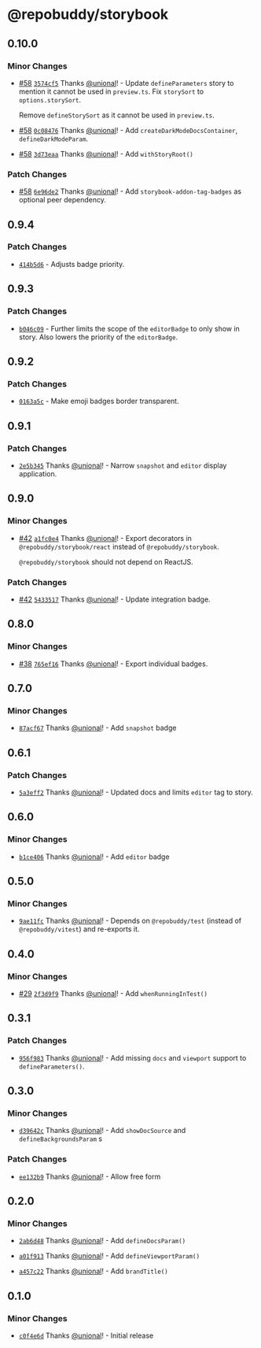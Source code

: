 # @repobuddy/storybook

## 0.10.0

### Minor Changes

- [#58](https://github.com/repobuddy/storybook/pull/58) [`3574cf5`](https://github.com/repobuddy/storybook/commit/3574cf57d44d005dd8302796dd9d5582a4d43b8f) Thanks [@unional](https://github.com/unional)! - Update `defineParameters` story to mention it cannot be used in `preview.ts`.
  Fix `storySort` to `options.storySort`.

  Remove `defineStorySort` as it cannot be used in `preview.ts`.

- [#58](https://github.com/repobuddy/storybook/pull/58) [`0c08476`](https://github.com/repobuddy/storybook/commit/0c0847643da6c1c03ce3021fdd4a50bf8af64dc2) Thanks [@unional](https://github.com/unional)! - Add `createDarkModeDocsContainer`, `defineDarkModeParam`.

- [#58](https://github.com/repobuddy/storybook/pull/58) [`3d73eaa`](https://github.com/repobuddy/storybook/commit/3d73eaac2e58d61e384dac845a164573cb9877e8) Thanks [@unional](https://github.com/unional)! - Add `withStoryRoot()`

### Patch Changes

- [#58](https://github.com/repobuddy/storybook/pull/58) [`6e96de2`](https://github.com/repobuddy/storybook/commit/6e96de253ad67e083efad09896cf879c4ea3c18f) Thanks [@unional](https://github.com/unional)! - Add `storybook-addon-tag-badges` as optional peer dependency.

## 0.9.4

### Patch Changes

- [`414b5d6`](https://github.com/repobuddy/storybook/commit/414b5d64857dd0522dbd034db6917629d3fe1ef3) - Adjusts badge priority.

## 0.9.3

### Patch Changes

- [`b046c09`](https://github.com/repobuddy/storybook/commit/b046c09f749d449c13e9a1491af905a48294f8a4) - Further limits the scope of the `editorBadge` to only show in story.
  Also lowers the priority of the `editorBadge`.

## 0.9.2

### Patch Changes

- [`0163a5c`](https://github.com/repobuddy/storybook/commit/0163a5ceb8bcbdbedf700430b60e52374d99e7a3) - Make emoji badges border transparent.

## 0.9.1

### Patch Changes

- [`2e5b345`](https://github.com/repobuddy/storybook/commit/2e5b34566273dec30bb448ee5ce2612949978c95) Thanks [@unional](https://github.com/unional)! - Narrow `snapshot` and `editor` display application.

## 0.9.0

### Minor Changes

- [#42](https://github.com/repobuddy/storybook/pull/42) [`a1fc0e4`](https://github.com/repobuddy/storybook/commit/a1fc0e42a65e5f2fcaed2f3413259812fc17badb) Thanks [@unional](https://github.com/unional)! - Export decorators in `@repobuddy/storybook/react` instead of `@repobuddy/storybook`.

  `@repobuddy/storybook` should not depend on ReactJS.

### Patch Changes

- [#42](https://github.com/repobuddy/storybook/pull/42) [`5433517`](https://github.com/repobuddy/storybook/commit/5433517d6e91e2fe5711dd25a280e15247db04a1) Thanks [@unional](https://github.com/unional)! - Update integration badge.

## 0.8.0

### Minor Changes

- [#38](https://github.com/repobuddy/storybook/pull/38) [`765ef16`](https://github.com/repobuddy/storybook/commit/765ef1692c5c1f7c033ea678ec519d5085eef66b) Thanks [@unional](https://github.com/unional)! - Export individual badges.

## 0.7.0

### Minor Changes

- [`87acf67`](https://github.com/repobuddy/storybook/commit/87acf67af7bd37e839b1d0f72a08fb9b98872bfb) Thanks [@unional](https://github.com/unional)! - Add `snapshot` badge

## 0.6.1

### Patch Changes

- [`5a3eff2`](https://github.com/repobuddy/storybook/commit/5a3eff2e6a7ff87c5aef9b5f2269b2958e7f9e1f) Thanks [@unional](https://github.com/unional)! - Updated docs and limits `editor` tag to story.

## 0.6.0

### Minor Changes

- [`b1ce406`](https://github.com/repobuddy/storybook/commit/b1ce4062c78d6e3da4398f7dc357eeb7e4d63144) Thanks [@unional](https://github.com/unional)! - Add `editor` badge

## 0.5.0

### Minor Changes

- [`9ae11fc`](https://github.com/repobuddy/storybook/commit/9ae11fc35a993f14749e8908e2766c25e098d694) Thanks [@unional](https://github.com/unional)! - Depends on `@repobuddy/test` (instead of `@repobuddy/vitest`) and re-exports it.

## 0.4.0

### Minor Changes

- [#29](https://github.com/repobuddy/storybook/pull/29) [`2f3d9f9`](https://github.com/repobuddy/storybook/commit/2f3d9f98ce16a53cf41d7c088d861efebe8f2cb1) Thanks [@unional](https://github.com/unional)! - Add `whenRunningInTest()`

## 0.3.1

### Patch Changes

- [`956f983`](https://github.com/repobuddy/storybook/commit/956f98379086371c0c6f4982e711299302078bc2) Thanks [@unional](https://github.com/unional)! - Add missing `docs` and `viewport` support to `defineParameters()`.

## 0.3.0

### Minor Changes

- [`d39642c`](https://github.com/repobuddy/storybook/commit/d39642c8ad95be9bf62178b1c71af9c987a23764) Thanks [@unional](https://github.com/unional)! - Add `showDocSource` and `defineBackgroundsParam`
  s

### Patch Changes

- [`ee132b9`](https://github.com/repobuddy/storybook/commit/ee132b9aa6e1c15ccac3680d0348b192147fbc1f) Thanks [@unional](https://github.com/unional)! - Allow free form

## 0.2.0

### Minor Changes

- [`2ab6d48`](https://github.com/repobuddy/storybook/commit/2ab6d4896a547939f3d7eb78d793975bcadc4fec) Thanks [@unional](https://github.com/unional)! - Add `defineDocsParam()`

- [`a01f913`](https://github.com/repobuddy/storybook/commit/a01f913bbd90e4dc485e1f09b5bef31488412d8c) Thanks [@unional](https://github.com/unional)! - Add `defineViewportParam()`

- [`a457c22`](https://github.com/repobuddy/storybook/commit/a457c228fd22627d5433d31e2adf1bc453428c8a) Thanks [@unional](https://github.com/unional)! - Add `brandTitle()`

## 0.1.0

### Minor Changes

- [`c0f4e6d`](https://github.com/repobuddy/storybook/commit/c0f4e6d08fe4ccbe386f09d24afc9090f6c030f5) Thanks [@unional](https://github.com/unional)! - Initial release
